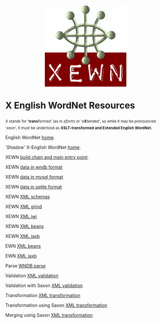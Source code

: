 <p align="center">
<img width="256" height="256" src="images/xewn2.png">
</p>

# X English WordNet Resources

<p>
<sub>
<i>X</i> stands for '<b>trans</b>formed' (as in <i>xform</i>) or 'e<b>X</b>tended', so while it may be pronounced '<i>xoon</i>', it must be undertood as <b>XSLT-transformed and Extended English WordNet.</b>
</sub>
</p>

English WordNet [home](https://github.com/globalwordnet/english-wordnet).

*'Shadow'* X-English WordNet [home](https://github.com/x-englishwordnet).

XEWN [build chain and main entry point](https://github.com/x-englishwordnet/xewn).

XEWN [data in wndb format](https://github.com/x-englishwordnet/wndb)

XEWN [data in mysql format](https://github.com/x-englishwordnet/mysql)

XEWN [data in sqlite format](https://github.com/x-englishwordnet/sqlite)

XEWN [XML schemas](https://github.com/x-englishwordnet/schemas)

XEWN [XML grind](https://github.com/x-englishwordnet/grind)

XEWN [XML jwi](https://github.com/x-englishwordnet/jwi)

XEWN [XML beans](https://github.com/x-englishwordnet/xewn-xmlbeans)

XEWN [XML jaxb](https://github.com/x-englishwordnet/xewn-jaxb)

EWN [XML beans](https://github.com/x-englishwordnet/ewn-xmlbeans)

EWN [XML jaxb](https://github.com/x-englishwordnet/ewn-jaxb)

Parse  [WNDB parse](https://github.com/x-englishwordnet/parse)

Validation  [XML validation](https://github.com/1313ou/ewn-validate)

Validation with Saxon [XML validation](https://github.com/1313ou/ewn-validate2)

Transformation  [XML transformation](https://github.com/1313ou/ewn-transformation)

Transformation  using Saxon [XML transformation](https://github.com/1313ou/ewn-transformation3)

Merging using Saxon [XML transformation](https://github.com/1313ou/ewn-merging)